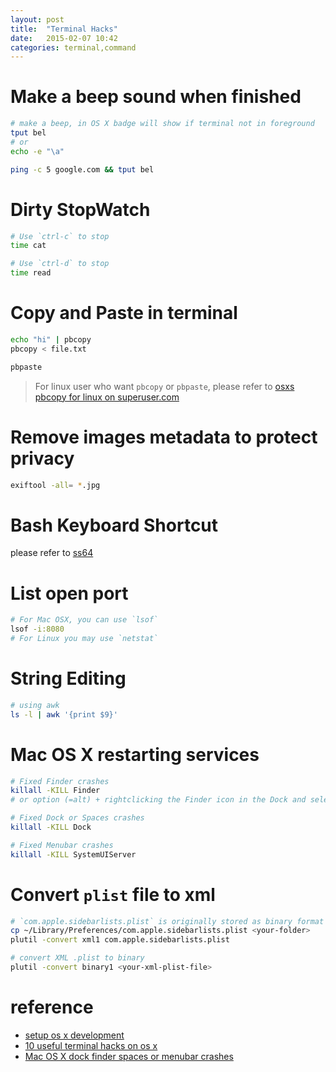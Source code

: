```yaml
---
layout: post
title:  "Terminal Hacks"
date:   2015-02-07 10:42
categories: terminal,command
---
```


# Make a beep sound when finished

```sh
# make a beep, in OS X badge will show if terminal not in foreground
tput bel
# or 
echo -e "\a"

ping -c 5 google.com && tput bel
```

# Dirty StopWatch

```sh
# Use `ctrl-c` to stop
time cat

# Use `ctrl-d` to stop
time read
```

# Copy and Paste in terminal

```sh
echo "hi" | pbcopy
pbcopy < file.txt

pbpaste
```

> For linux user who want `pbcopy` or `pbpaste`, please refer to [osxs pbcopy for linux on superuser.com](http://superuser.com/questions/288320/whats-like-osxs-pbcopy-for-linux)

# Remove images metadata to protect privacy

```sh
exiftool -all= *.jpg
```

# Bash Keyboard Shortcut

please refer to [ss64](http://ss64.com/osx/syntax-bashkeyboard.html)


# List open port

```sh
# For Mac OSX, you can use `lsof`
lsof -i:8080
# For Linux you may use `netstat`
```


# String Editing

```sh
# using awk
ls -l | awk '{print $9}'
```


# Mac OS X restarting services

```sh
# Fixed Finder crashes
killall -KILL Finder
# or option (=alt) + rightclicking the Finder icon in the Dock and selecting Relaunch

# Fixed Dock or Spaces crashes
killall -KILL Dock

# Fixed Menubar crashes
killall -KILL SystemUIServer
```


# Convert `plist` file to xml

```sh
# `com.apple.sidebarlists.plist` is originally stored as binary format
cp ~/Library/Preferences/com.apple.sidebarlists.plist <your-folder>
plutil -convert xml1 com.apple.sidebarlists.plist

# convert XML .plist to binary
plutil -convert binary1 <your-xml-plist-file>
```


# reference

* [setup os x development](http://mattstauffer.co/blog/setting-up-a-new-os-x-development-machine-part-1-core-files-and-custom-shell)
* [10 useful terminal hacks on os x](http://www.mitchchn.me/2014/os-x-terminal/)
* [Mac OS X dock finder spaces or menubar crashes](http://www.thxbye.de/mac/mac-restarting-the-mac-os-x-dock-finder-spaces-or-menubar.html)